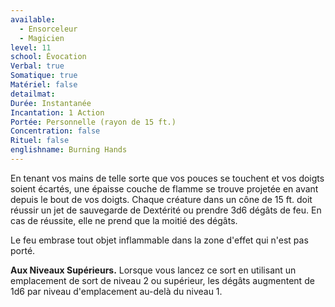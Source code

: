 ```yaml
---
available:
  - Ensorceleur
  - Magicien
level: 11
school: Évocation
Verbal: true
Somatique: true
Matériel: false
detailmat: 
Durée: Instantanée
Incantation: 1 Action
Portée: Personnelle (rayon de 15 ft.)
Concentration: false
Rituel: false
englishname: Burning Hands
---
```

En tenant vos mains de telle sorte que vos pouces se touchent et vos doigts soient écartés, une épaisse couche de flamme se trouve projetée en avant depuis le bout de vos doigts. Chaque créature dans un cône de 15 ft. doit réussir un jet de sauvegarde de Dextérité ou prendre 3d6 dégâts de feu. En cas de réussite, elle ne prend que la moitié des dégâts.

Le feu embrase tout objet inflammable dans la zone d'effet qui n'est pas porté.

**Aux Niveaux Supérieurs.** Lorsque vous lancez ce sort en utilisant un emplacement de sort de niveau 2 ou supérieur, les dégâts augmentent de 1d6 par niveau d'emplacement au-delà du niveau 1.
